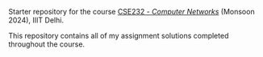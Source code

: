 Starter repository for the course [CSE232 - *Computer Networks*](https://techtree.iiitd.edu.in/viewDescription/filename?=CSE232) (Monsoon 2024), IIIT Delhi.  
  
This repository contains all of my assignment solutions completed throughout the course.  